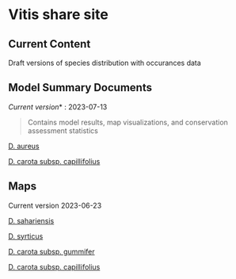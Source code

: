 # Vitis share site

## Current Content

Draft versions of species distribution with occurances data 


## Model Summary Documents
*Current version** : 2023-07-13

> Contains model results, map visualizations, and conservation assessment statistics

<a href="https://geospatialcentroid.github.io/Daucus/Daucus_aureus.html" target="_blank">D. aureus</a>

<a href="https://geospatialcentroid.github.io/Daucus/Daucus_carota_subsp._capillifolius.html" target="_blank">D. carota subsp. capillifolius</a>




## Maps
Current version 2023-06-23

<a href="https://geospatialcentroid.github.io/Daucus/Daucus_sahariensis_2023-06-23.html" target="_blank">D. sahariensis</a>

<a href="https://geospatialcentroid.github.io/Daucus/Daucus_syrticus_2023-06-23.html" target="_blank">D. syrticus</a>

<a href="https://geospatialcentroid.github.io/Daucus/Daucus_carota_subsp._gummifer_2023-06-23.html" target="_blank">D. carota subsp. gummifer</a>

<a href="https://geospatialcentroid.github.io/Daucus/Daucus_carota_subsp._capillifolius_2023-06-23.html" target="_blank">D. carota subsp. capillifolius</a>

